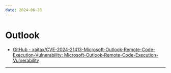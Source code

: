 ```yaml
---
date: 2024-06-28
---
```


# Outlook

- [GitHub - xaitax/CVE-2024-21413-Microsoft-Outlook-Remote-Code-Execution-Vulnerability: Microsoft-Outlook-Remote-Code-Execution-Vulnerability](https://github.com/xaitax/CVE-2024-21413-Microsoft-Outlook-Remote-Code-Execution-Vulnerability)



---


